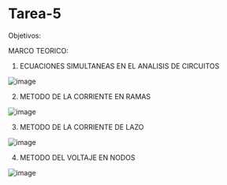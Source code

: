 # Tarea-5

Objetivos: 

MARCO TEORICO:

1. ECUACIONES SIMULTANEAS EN EL ANALISIS DE CIRCUITOS 

![image](https://user-images.githubusercontent.com/105940407/177656763-eb8ae8bb-481f-456c-8707-19d021654125.png)

2. METODO DE LA CORRIENTE EN RAMAS 

![image](https://user-images.githubusercontent.com/105940407/177657550-356904ae-594f-4694-b53f-1add628ad189.png)

3. METODO DE LA CORRIENTE DE LAZO 

![image](https://user-images.githubusercontent.com/105940407/177658092-eb36b518-33d1-4edc-b479-55cb2072970c.png)

4. METODO DEL VOLTAJE EN NODOS 

![image](https://user-images.githubusercontent.com/105940407/177659739-69624551-262b-4f48-8ee1-5ea8295f3a7e.png)


